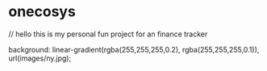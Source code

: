 # onecosys

// hello this is my personal fun project for an finance tracker

background: linear-gradient(rgba(255,255,255,0.2), rgba(255,255,255,0.1)), url(images/ny.jpg);
